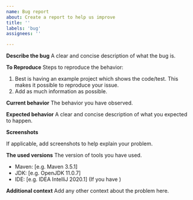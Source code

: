 ```yaml
---
name: Bug report
about: Create a report to help us improve
title: ''
labels: 'bug'
assignees: ''

---
```


**Describe the bug**
A clear and concise description of what the bug is.

**To Reproduce**
Steps to reproduce the behavior:

1. Best is having an example project which shows the code/test. This makes it possible
   to reproduce your issue.
2. Add as much information as possible.

**Current behavior**
The behavior you have observed.

**Expected behavior**
A clear and concise description of what you expected to happen.

**Screenshots**

If applicable, add screenshots to help explain your problem.

**The used versions**
The version of tools you have used.

 - Maven: [e.g. Maven 3.5.1]
 - JDK: [e.g. OpenJDK 11.0.7]
 - IDE: [e.g. IDEA IntelliJ 2020.1] (If you have )

**Additional context**
Add any other context about the problem here.
